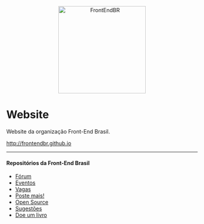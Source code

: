 <p align="center">
  <img src="https://avatars0.githubusercontent.com/u/16963863?v=3&s=200.jpg" alt="FrontEndBR" width="230" />
</p>

# Website

Website da organização Front-End Brasil.

http://frontendbr.github.io

________
#### Repositórios da Front-End Brasil

- [Fórum](https://github.com/frontendbr/forum)
- [Eventos](https://github.com/frontendbr/eventos)
- [Vagas](https://github.com/frontendbr/vagas)
- [Poste mais!](https://github.com/frontendbr/poste-mais)
- [Open Source](https://github.com/frontendbr/open-source)
- [Sugestões](https://github.com/frontendbr/sugestoes)
- [Doe um livro](https://github.com/frontendbr/doe-um-livro)
